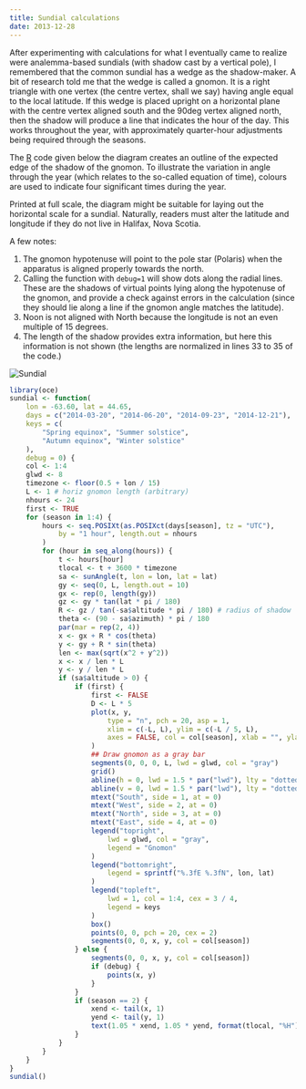 ```yaml
---
title: Sundial calculations
date: 2013-12-28
---
```


After experimenting with calculations for what I eventually came to realize
were analemma-based sundials (with shadow cast by a vertical pole), I
remembered that the common sundial has a wedge as the shadow-maker. A bit of
research told me that the wedge is called a gnomon.  It is a right triangle
with one vertex (the centre vertex, shall we say) having angle equal to the
local latitude.  If this wedge is placed upright on a horizontal plane with the
centre vertex aligned south and the 90deg vertex aligned north, then the shadow
will produce a line that indicates the hour of the day.  This works throughout
the year, with approximately quarter-hour adjustments being required through
the seasons.

The [R](http://www.r-project.org) code given below the diagram creates an
outline of the expected edge of the shadow of the gnomon.  To illustrate the
variation in angle through the year (which relates to the so-called equation of
time), colours are used to indicate four significant times during the year.

Printed at full scale, the diagram might be suitable for laying out the
horizontal scale for a sundial.  Naturally, readers must alter the latitude and
longitude if they do not live in Halifax, Nova Scotia.

A few notes:

1. The gnomon hypotenuse will point to the pole star (Polaris) when the
   apparatus is aligned properly towards the north.
2. Calling the function with ``debug=1`` will show dots along the radial lines.
   These are the shadows of virtual points lying along the hypotenuse of the
   gnomon, and provide a check against errors in the calculation (since they
   should lie along a line if the gnomon angle matches the latitude).
3. Noon is not aligned with North because the longitude is not an even multiple
   of 15 degrees.
4. The length of the shadow provides extra information, but here this
   information is not shown (the lengths are normalized in lines 33 to 35 of
   the code.)

![Sundial](/dek_blog/docs/assets/2013-12-28-sundial.png)

```R
library(oce)
sundial <- function(
    lon = -63.60, lat = 44.65,
    days = c("2014-03-20", "2014-06-20", "2014-09-23", "2014-12-21"),
    keys = c(
        "Spring equinox", "Summer solstice",
        "Autumn equinox", "Winter solstice"
    ),
    debug = 0) {
    col <- 1:4
    glwd <- 8
    timezone <- floor(0.5 + lon / 15)
    L <- 1 # horiz gnomon length (arbitrary)
    nhours <- 24
    first <- TRUE
    for (season in 1:4) {
        hours <- seq.POSIXt(as.POSIXct(days[season], tz = "UTC"),
            by = "1 hour", length.out = nhours
        )
        for (hour in seq_along(hours)) {
            t <- hours[hour]
            tlocal <- t + 3600 * timezone
            sa <- sunAngle(t, lon = lon, lat = lat)
            gy <- seq(0, L, length.out = 10)
            gx <- rep(0, length(gy))
            gz <- gy * tan(lat * pi / 180)
            R <- gz / tan(-sa$altitude * pi / 180) # radius of shadow
            theta <- (90 - sa$azimuth) * pi / 180
            par(mar = rep(2, 4))
            x <- gx + R * cos(theta)
            y <- gy + R * sin(theta)
            len <- max(sqrt(x^2 + y^2))
            x <- x / len * L
            y <- y / len * L
            if (sa$altitude > 0) {
                if (first) {
                    first <- FALSE
                    D <- L * 5
                    plot(x, y,
                        type = "n", pch = 20, asp = 1,
                        xlim = c(-L, L), ylim = c(-L / 5, L),
                        axes = FALSE, col = col[season], xlab = "", ylab = ""
                    )
                    ## Draw gnomon as a gray bar
                    segments(0, 0, 0, L, lwd = glwd, col = "gray")
                    grid()
                    abline(h = 0, lwd = 1.5 * par("lwd"), lty = "dotted")
                    abline(v = 0, lwd = 1.5 * par("lwd"), lty = "dotted")
                    mtext("South", side = 1, at = 0)
                    mtext("West", side = 2, at = 0)
                    mtext("North", side = 3, at = 0)
                    mtext("East", side = 4, at = 0)
                    legend("topright",
                        lwd = glwd, col = "gray",
                        legend = "Gnomon"
                    )
                    legend("bottomright",
                        legend = sprintf("%.3fE %.3fN", lon, lat)
                    )
                    legend("topleft",
                        lwd = 1, col = 1:4, cex = 3 / 4,
                        legend = keys
                    )
                    box()
                    points(0, 0, pch = 20, cex = 2)
                    segments(0, 0, x, y, col = col[season])
                } else {
                    segments(0, 0, x, y, col = col[season])
                    if (debug) {
                        points(x, y)
                    }
                }
                if (season == 2) {
                    xend <- tail(x, 1)
                    yend <- tail(y, 1)
                    text(1.05 * xend, 1.05 * yend, format(tlocal, "%H"))
                }
            }
        }
    }
}
sundial()
```

